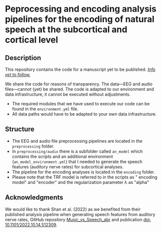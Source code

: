 # Peprocessing and encoding analysis pipelines for the encoding of natural speech at the subcortical and cortical level

## Description

This repository contains the code for a manuscript yet to be published.
*[Info yet to follow.](https://u.rl)*

We share the code for reasons of transparency. The data—EEG and audio files—cannot (yet) be shared. The code is adapted to our environment and data infrastructure, it cannot be executed without adjustments.

* The required modules that we have used to execute our code can be found in the `environment.yml` file.
* All data paths would have to be adapted to your own data infrastructure.


## Structure

* The EEG and audio file preprocessing pipelines are located in the `preprocessing` folder.
* In `preprocessing/audio` there is a subfolder called `an_model` which contains the scripts and an additional environment (`an_model_environment.yml`) that I needed to generate the speech features (auditory nerve rates) for subcortical analyses.
* The pipeline for the encoding analyses is located in the `encoding` folder.
* Please note that the TRF model is referred to in the scripts as " encoding model" and "encoder" and the regularization parameter λ as "alpha"


## Acknowledgments

We would like to thank Shan et al. (2022) as we benefited from their published analysis pipeline when generating speech features from auditory nerve rates, GitHub repository [Music_vs_Speech_abr](https://github.com/maddoxlab/Music_vs_Speech_abr) and publication [doi: 10.1101/2022.10.14.512309](https://doi.org/10.1101/2022.10.14.512309).
